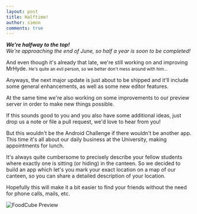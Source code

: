 ```yaml
---
layout: post
title: Halftime!
author: simon
comments: true
---
```


<div class="message">
<cite>
<strong>We're halfway to the top!</strong><br>
We're approaching the end of June, so half a year is soon to be completed! 
</cite>
</div>

And even though it's already that late, we're still working on and improving MrHyde. <small>He's quite an evil person, so we better don't mess around with him...</small>

Anyways, the next major update is just about to be shipped and it'll include some general enhancements, as well as some new editor features. 

At the same time we're also working on some improvements to our preview server in order to make new things possible. 

If this sounds good to you and you also have some additional ideas, just drop us a note or file a pull request, we'd love to hear from you! 

But this wouldn't be the Android Challenge if there wouldn't be another app. This time it's all about our daily business at the University, making appointments for lunch.

It's always quite cumbersome to precisely describe your fellow students where exactly one is sitting (or hiding) in the canteen.
So we decided to build an app which let's you mark your exact location on a map of our canteen, so you can share a detailed description of your location. 

Hopefully this will make it a bit easier to find your friends without the need for phone calls, mails, etc. 

<img src="{{site.baseurl}}/public/imgs/foodcube/01.png" alt="FoodCube Preview">